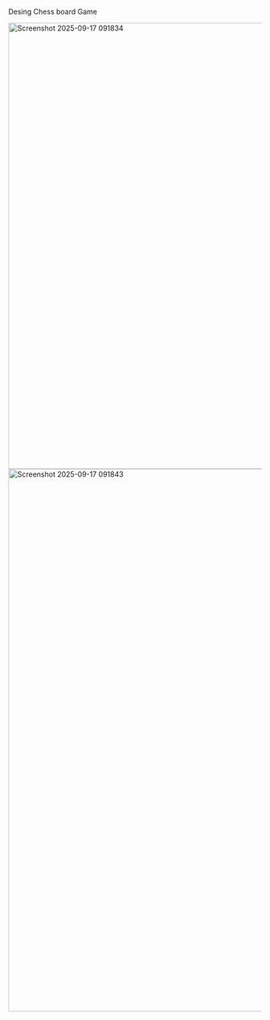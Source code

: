 Desing Chess board Game

<img width="916" height="888" alt="Screenshot 2025-09-17 091834" src="https://github.com/user-attachments/assets/f50fe1a1-ca5e-4116-9103-aba2bec4f1f9" />

<img width="1920" height="1080" alt="Screenshot 2025-09-17 091843" src="https://github.com/user-attachments/assets/d2798863-ea7e-4bdf-b182-94fa88689069" />
